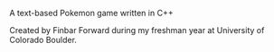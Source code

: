 A text-based Pokemon game written in C++

Created by Finbar Forward during my freshman year at University of Colorado Boulder.
